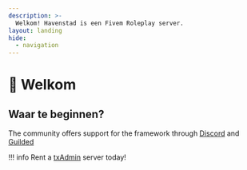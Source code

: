 ```yaml
---
description: >-
  Welkom! Havenstad is een Fivem Roleplay server.
layout: landing
hide:
  - navigation
---
```


# 👋 Welkom

## Waar te beginnen?

The community offers support for the framework through [Discord](https://discord.gg/qbcore) and [Guilded](https://guilded.gg/qbcore)

!!! info
    Rent a [txAdmin](https://zap-hosting.com/qbcore6) server today!
